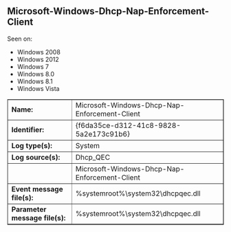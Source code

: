 ## Microsoft-Windows-Dhcp-Nap-Enforcement-Client

Seen on:
* Windows 2008
* Windows 2012
* Windows 7
* Windows 8.0
* Windows 8.1
* Windows Vista

<table border="1" class="docutils">
  <tbody>
    <tr>
      <td><b>Name:</b></td>
      <td>Microsoft-Windows-Dhcp-Nap-Enforcement-Client</td>
    </tr>
    <tr>
      <td><b>Identifier:</b></td>
      <td>{f6da35ce-d312-41c8-9828-5a2e173c91b6}</td>
    </tr>
    <tr>
      <td><b>Log type(s):</b></td>
      <td>System</td>
    </tr>
    <tr>
      <td><b>Log source(s):</b></td>
      <td>Dhcp_QEC</td>
    </tr>
    <tr>
      <td>&nbsp;</td>
      <td>Microsoft-Windows-Dhcp-Nap-Enforcement-Client</td>
    </tr>
    <tr>
      <td><b>Event message file(s):</b></td>
      <td>%systemroot%\system32\dhcpqec.dll</td>
    </tr>
    <tr>
      <td><b>Parameter message file(s):</b></td>
      <td>%systemroot%\system32\dhcpqec.dll</td>
    </tr>
  </tbody>
</table>

&nbsp;

